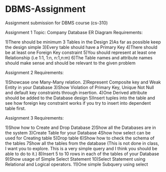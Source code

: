 # DBMS-Assignment
Assignment submission for DBMS course (cs-310)

Assignment 1
Topic: Company Database ER Diagram
Requirements:

1)There should be minimum 3 Tables in the Design
2)As far as possible keep the design simple
3)Every table should have a Primary Key
4)There should be at least one Foreign Key constraint
5)You should represent at least one Relationship (i.e 1:1, 1:n, n:1,n:m)
6)The Table names and attribute names should make sense and should be relevant to the given problem

Assignment 2
Requirements:

1)Showcase one Many-Many relation.
2)Represent Composite key and Weak Entity in your Database
3)Show Violation of Primary Key, Unique Not Null and default key constraints through insertion.
4)One Derived attribute should be added to the Database design
5)Insert tuples into the table and see how foreign key constraint works if you try to insert into dependent table first.

Assignment 3
Requirements:

1)Show how to Create and Drop Database
2)Show all the Databases are in the system
3)Create Table for your Database
4Show how select can be used for Creating table
5)Drop table
6)Show how to check the schema of the tables
7Show all the tables from the database (This is not done in class, I want you to explore. This is a very simple query and I think you should be able to do to it.)
8)Insert 5 to 10 rows in each of the tables of your Database
9)Show usage of Simple Select Statement
10)Select Statement using Relational and Logical operators.
11)One simple Subquery using select
